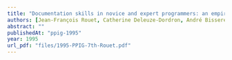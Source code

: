```yaml
---
title: "Documentation skills in novice and expert programmers: an empirical comparison"
authors: [Jean-François Rouet, Catherine Deleuze-Dordron, André Bisseret]
abstract: ""
publishedAt: "ppig-1995"
year: 1995
url_pdf: "files/1995-PPIG-7th-Rouet.pdf"
---
```

